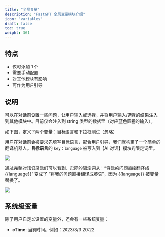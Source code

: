 ```yaml
---
title: "全局变量"
description: "FastGPT 全局变量模块介绍"
icon: "variables"
draft: false
toc: true
weight: 361
---
```


## 特点

- 仅可添加 1 个
- 需要手动配置
- 对其他模块有影响
- 可作为用户引导

## 说明

可以在对话前设置一些问题，让用户输入或选择，并将用户输入/选择的结果注入到其他模块中。目前仅会注入到 string 类型的数据里（对应蓝色圆圈的输入）。

如下图，定义了两个变量：目标语言和下拉框测试（忽略）

用户在对话前会被要求先填写目标语言，配合用户引导，我们就构建了一个简单的翻译机器人。**目标语言**的 `key：language` 被写入到【AI 对话】模块的限定词里。

![](/imgs/variable.png)

通过完整对话记录我们可以看到，实际的限定词从：“将我的问题直接翻译成{{language}}” 变成了 “将我的问题直接翻译成英语”，因为 {{language}} 被变量替换了。

![](/imgs/variable2.png)

## 系统级变量

除了用户自定义设置的变量外，还会有一些系统变量：

+ **cTime**: 当前时间。例如：2023/3/3 20:22